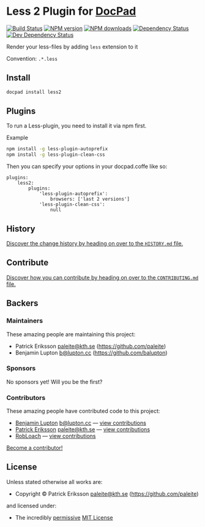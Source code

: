 # Less 2 Plugin for [DocPad](http://docpad.org)

<!-- BADGES/ -->

[![Build Status](https://img.shields.io/travis/paleite/docpad-plugin-less2/master.svg)](http://travis-ci.org/paleite/docpad-plugin-less2 "Check this project's build status on TravisCI")
[![NPM version](https://img.shields.io/npm/v/docpad-plugin-less2.svg)](https://npmjs.org/package/docpad-plugin-less2 "View this project on NPM")
[![NPM downloads](https://img.shields.io/npm/dm/docpad-plugin-less2.svg)](https://npmjs.org/package/docpad-plugin-less2 "View this project on NPM")
[![Dependency Status](https://img.shields.io/david/paleite/docpad-plugin-less2.svg)](https://david-dm.org/paleite/docpad-plugin-less2)
[![Dev Dependency Status](https://img.shields.io/david/dev/paleite/docpad-plugin-less2.svg)](https://david-dm.org/paleite/docpad-plugin-less2#info=devDependencies)<br/>


<!-- /BADGES -->


Render your less-files by adding `less` extension to it

Convention:  `.*.less`



<!-- INSTALL/ -->

## Install

``` bash
docpad install less2
```

<!-- /INSTALL -->


<!-- PLUGINS/ -->

## Plugins

To run a Less-plugin, you need to install it via npm first.

Example

``` bash
npm install -g less-plugin-autoprefix
npm install -g less-plugin-clean-css
```

Then you can specify your options in your docpad.coffe like so:

```
plugins:
	less2:
		plugins:
			'less-plugin-autoprefix':
				browsers: ['last 2 versions']
			'less-plugin-clean-css':
				null
```

<!-- /PLUGINS -->


<!-- HISTORY/ -->

## History
[Discover the change history by heading on over to the `HISTORY.md` file.](https://github.com/paleite/docpad-plugin-less2/blob/master/HISTORY.md#files)

<!-- /HISTORY -->


<!-- CONTRIBUTE/ -->

## Contribute

[Discover how you can contribute by heading on over to the `CONTRIBUTING.md` file.](https://github.com/paleite/docpad-plugin-less2/blob/master/CONTRIBUTING.md#files)

<!-- /CONTRIBUTE -->


<!-- BACKERS/ -->

## Backers

### Maintainers

These amazing people are maintaining this project:

- Patrick Eriksson <paleite@kth.se> (https://github.com/paleite)
- Benjamin Lupton <b@lupton.cc> (https://github.com/balupton)

### Sponsors

No sponsors yet! Will you be the first?



### Contributors

These amazing people have contributed code to this project:

- [Benjamin Lupton](https://github.com/balupton) <b@lupton.cc> — [view contributions](https://github.com/paleite/docpad-plugin-less2/commits?author=balupton)
- [Patrick Eriksson](https://github.com/paleite) <paleite@kth.se> — [view contributions](https://github.com/paleite/docpad-plugin-less2/commits?author=paleite)
- [RobLoach](https://github.com/RobLoach) — [view contributions](https://github.com/paleite/docpad-plugin-less2/commits?author=RobLoach)

[Become a contributor!](https://github.com/paleite/docpad-plugin-less2/blob/master/CONTRIBUTING.md#files)

<!-- /BACKERS -->


<!-- LICENSE/ -->

## License

Unless stated otherwise all works are:

- Copyright &copy; Patrick Eriksson <paleite@kth.se> (https://github.com/paleite)

and licensed under:

- The incredibly [permissive](http://en.wikipedia.org/wiki/Permissive_free_software_licence) [MIT License](http://opensource.org/licenses/mit-license.php)

<!-- /LICENSE -->


